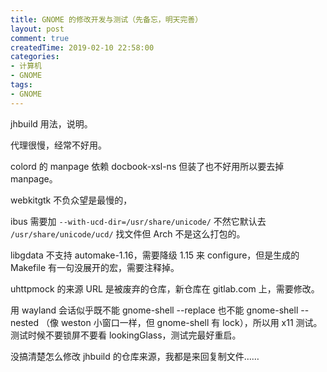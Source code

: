 ```yaml
---
title: GNOME 的修改开发与测试（先备忘，明天完善）
layout: post
comment: true
createdTime: 2019-02-10 22:58:00
categories:
- 计算机
- GNOME
tags:
- GNOME
---
```

jhbuild 用法，说明。

代理很慢，经常不好用。

colord 的 manpage 依赖 docbook-xsl-ns 但装了也不好用所以要去掉 manpage。

webkitgtk 不负众望是最慢的，

ibus 需要加 `--with-ucd-dir=/usr/share/unicode/` 不然它默认去 `/usr/share/unicode/ucd/` 找文件但 Arch 不是这么打包的。

libgdata 不支持 automake-1.16，需要降级 1.15 来 configure，但是生成的 Makefile 有一句没展开的宏，需要注释掉。

uhttpmock 的来源 URL 是被废弃的仓库，新仓库在 gitlab.com 上，需要修改。

用 wayland 会话似乎既不能 gnome-shell --replace 也不能 gnome-shell --nested （像 weston 小窗口一样，但 gnome-shell 有 lock），所以用 x11 测试。测试时候不要锁屏不要看 lookingGlass，测试完最好重启。

没搞清楚怎么修改 jhbuild 的仓库来源，我都是来回复制文件……
